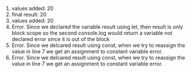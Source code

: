 1. values added: 20
2. final result: 20
3. values added: 20
4. Error. Since we declared the variable result using let, then result is only block scope so the second console.log would return a variable not declared error since it is out of the block
5. Error. Since we delcared result using const, when we try to reassign the value in line 7 we get an assignment to constant variable error.
6. Error. Since we delcared result using const, when we try to reassign the value in line 7 we get an assignment to constant variable error.